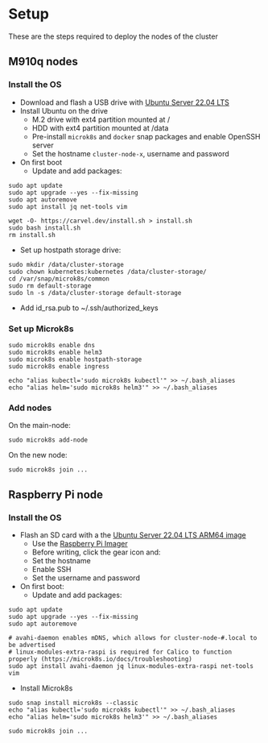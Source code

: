 # Setup

These are the steps required to deploy the nodes of the cluster

## M910q nodes

### Install the OS
* Download and flash a USB drive with [Ubuntu Server 22.04 LTS](https://ubuntu.com/download/server)
* Install Ubuntu on the drive
  * M.2 drive with ext4 partition mounted at /
  * HDD with ext4 partition mounted at /data
  * Pre-install `microk8s` and `docker` snap packages and enable OpenSSH server
  * Set the hostname `cluster-node-x`, username and password
* On first boot
  * Update and add packages:
```
sudo apt update
sudo apt upgrade --yes --fix-missing
sudo apt autoremove
sudo apt install jq net-tools vim

wget -O- https://carvel.dev/install.sh > install.sh
sudo bash install.sh
rm install.sh
```
  * Set up hostpath storage drive:
```
sudo mkdir /data/cluster-storage
sudo chown kubernetes:kubernetes /data/cluster-storage/
cd /var/snap/microk8s/common
sudo rm default-storage
sudo ln -s /data/cluster-storage default-storage
```
  * Add id_rsa.pub to ~/.ssh/authorized_keys

### Set up Microk8s

```
sudo microk8s enable dns
sudo microk8s enable helm3
sudo microk8s enable hostpath-storage
sudo microk8s enable ingress

echo "alias kubectl='sudo microk8s kubectl'" >> ~/.bash_aliases
echo "alias helm='sudo microk8s helm3'" >> ~/.bash_aliases
```

### Add nodes

On the main-node:
```
sudo microk8s add-node
```

On the new node:
```
sudo microk8s join ...
```

## Raspberry Pi node

### Install the OS
* Flash an SD card with a the [Ubuntu Server 22.04 LTS ARM64 image](https://ubuntu.com/raspberry-pi/server)
  * Use the [Raspberry Pi Imager](https://www.raspberrypi.com/software/)
  * Before writing, click the gear icon and:
  * Set the hostname
  * Enable SSH
  * Set the username and password
* On first boot:
  * Update and add packages:
```
sudo apt update
sudo apt upgrade --yes --fix-missing
sudo apt autoremove

# avahi-daemon enables mDNS, which allows for cluster-node-#.local to be advertised
# linux-modules-extra-raspi is required for Calico to function properly (https://microk8s.io/docs/troubleshooting)
sudo apt install avahi-daemon jq linux-modules-extra-raspi net-tools vim
```
  * Install Microk8s
```
sudo snap install microk8s --classic
echo "alias kubectl='sudo microk8s kubectl'" >> ~/.bash_aliases
echo "alias helm='sudo microk8s helm3'" >> ~/.bash_aliases

sudo microk8s join ...
```
